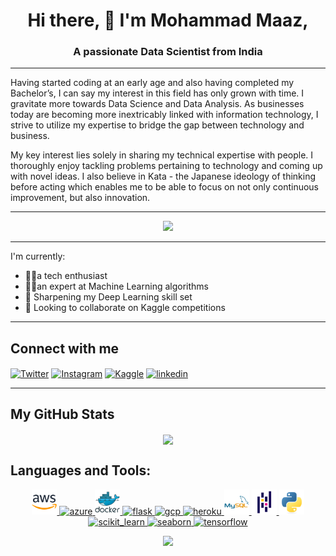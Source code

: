 <h1 align="center">Hi there, 👋 I'm Mohammad Maaz,</h2>
<h3 align="center">A passionate Data Scientist from India</h3>

---

Having started coding at an early age and also having completed my Bachelor’s, I can say my interest in this field has only grown with time. I gravitate more towards Data Science and Data Analysis. As businesses today are becoming more inextricably linked with information technology, I strive to utilize my expertise to bridge the gap between technology and business.       

My key interest lies solely in sharing my technical expertise with people. I thoroughly enjoy tackling problems pertaining to technology and coming up with novel ideas. I also believe in Kata - the Japanese ideology of thinking before acting which enables me to be able to focus on not only continuous improvement, but also innovation.

---
<!-- ![competition_light](https://road-to-kaggle-grandmaster.vercel.app/api/badges/theelahi/competition/light)
![dataset](https://road-to-kaggle-grandmaster.vercel.app/api/badges/theelahi/dataset/light)
![notebook](https://road-to-kaggle-grandmaster.vercel.app/api/badges/theelahi/notebook/light)
![discussion](https://road-to-kaggle-grandmaster.vercel.app/api/badges/theelahi/discussion/light) -->

<p align=center>
<a href="https://www.kaggle.com/theelahi"><img height="25" src="https://img.shields.io/badge/Kaggle-profile-%2320beff"></a>
</p>

---
I'm currently:
- 👩‍💻a tech enthusiast
- 👩‍💻an expert at Machine Learning algorithms
- 🌱 Sharpening my Deep Learning skill set
- 👯 Looking to collaborate on Kaggle competitions
---

[linkedin]: https://www.linkedin.com/in/theelahi/
[twitter]: https://twitter.com/The_elahi
[instagram]: https://www.instagram.com/the_elahi/
[kaggle]: https://www.kaggle.com/theelahi

## Connect with me
[<img align="center" alt="Twitter" width="30px" src="https://cdn.jsdelivr.net/npm/simple-icons@v3/icons/twitter.svg" />][twitter]
[<img align="center" alt="Instagram" width="30px" src="https://cdn.jsdelivr.net/npm/simple-icons@v3/icons/instagram.svg" />][instagram]
[<img align="center" alt="Kaggle" width="30px" src="https://cdn.jsdelivr.net/npm/simple-icons@3.13.0/icons/kaggle.svg" />][kaggle]
[<img align="center" alt="linkedin" width="30px" src="https://cdn.jsdelivr.net/npm/simple-icons@3.13.0/icons/linkedin.svg" />][linkedin]



---

## My GitHub Stats
<p align="center">
  <img align="center" src="https://github-readme-stats.vercel.app/api/top-langs/?username=TheElahi&layout=compact)]" />
</p>

<h2 align="left">Languages and Tools:</h2>
<p align="center"> <a href="https://aws.amazon.com" target="_blank" rel="noreferrer"> <img src="https://raw.githubusercontent.com/devicons/devicon/master/icons/amazonwebservices/amazonwebservices-original-wordmark.svg" alt="aws" width="40" height="40"/> </a> <a href="https://azure.microsoft.com/en-in/" target="_blank" rel="noreferrer"> <img src="https://www.vectorlogo.zone/logos/microsoft_azure/microsoft_azure-icon.svg" alt="azure" width="40" height="40"/> </a> <a href="https://www.docker.com/" target="_blank" rel="noreferrer"> <img src="https://raw.githubusercontent.com/devicons/devicon/master/icons/docker/docker-original-wordmark.svg" alt="docker" width="40" height="40"/> </a> <a href="https://flask.palletsprojects.com/" target="_blank" rel="noreferrer"> <img src="https://www.vectorlogo.zone/logos/pocoo_flask/pocoo_flask-icon.svg" alt="flask" width="40" height="40"/> </a> <a href="https://cloud.google.com" target="_blank" rel="noreferrer"> <img src="https://www.vectorlogo.zone/logos/google_cloud/google_cloud-icon.svg" alt="gcp" width="40" height="40"/> </a> <a href="https://heroku.com" target="_blank" rel="noreferrer"> <img src="https://www.vectorlogo.zone/logos/heroku/heroku-icon.svg" alt="heroku" width="40" height="40"/> </a> <a href="https://www.mysql.com/" target="_blank" rel="noreferrer"> <img src="https://raw.githubusercontent.com/devicons/devicon/master/icons/mysql/mysql-original-wordmark.svg" alt="mysql" width="40" height="40"/> </a> <a href="https://pandas.pydata.org/" target="_blank" rel="noreferrer"> <img src="https://raw.githubusercontent.com/devicons/devicon/2ae2a900d2f041da66e950e4d48052658d850630/icons/pandas/pandas-original.svg" alt="pandas" width="40" height="40"/> </a> <a href="https://www.python.org" target="_blank" rel="noreferrer"> <img src="https://raw.githubusercontent.com/devicons/devicon/master/icons/python/python-original.svg" alt="python" width="40" height="40"/> </a> <a href="https://scikit-learn.org/" target="_blank" rel="noreferrer"> <img src="https://upload.wikimedia.org/wikipedia/commons/0/05/Scikit_learn_logo_small.svg" alt="scikit_learn" width="40" height="40"/> </a> <a href="https://seaborn.pydata.org/" target="_blank" rel="noreferrer"> <img src="https://seaborn.pydata.org/_images/logo-mark-lightbg.svg" alt="seaborn" width="40" height="40"/> </a> <a href="https://www.tensorflow.org" target="_blank" rel="noreferrer"> <img src="https://www.vectorlogo.zone/logos/tensorflow/tensorflow-icon.svg" alt="tensorflow" width="40" height="40"/> </a> </p>


<p align=center>
<img height="25" src="https://komarev.com/ghpvc/?username=TheElahi&color=brightgreen" />
<a href="https://github.com/TheElahi">
</a>
</p>


<!-- ![Elahi's github stats](https://github-readme-stats.vercel.app/api?username=TheElahi&show_icons=true&hide=contribs,issues)
